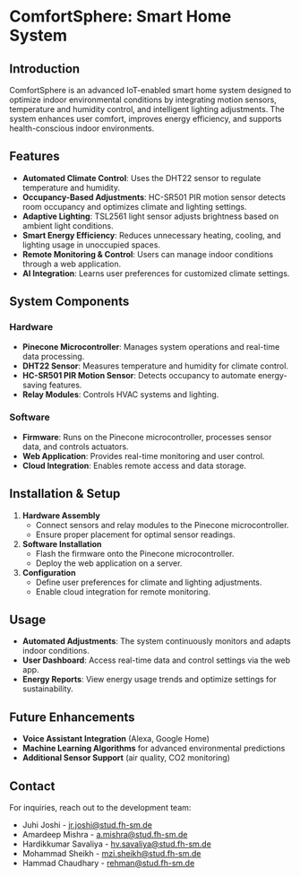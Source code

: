 # ComfortSphere: Smart Home System

## Introduction
ComfortSphere is an advanced IoT-enabled smart home system designed to optimize indoor environmental conditions by integrating motion sensors, temperature and humidity control, and intelligent lighting adjustments. The system enhances user comfort, improves energy efficiency, and supports health-conscious indoor environments.

## Features
- **Automated Climate Control**: Uses the DHT22 sensor to regulate temperature and humidity.
- **Occupancy-Based Adjustments**: HC-SR501 PIR motion sensor detects room occupancy and optimizes climate and lighting settings.
- **Adaptive Lighting**: TSL2561 light sensor adjusts brightness based on ambient light conditions.
- **Smart Energy Efficiency**: Reduces unnecessary heating, cooling, and lighting usage in unoccupied spaces.
- **Remote Monitoring & Control**: Users can manage indoor conditions through a web application.
- **AI Integration**: Learns user preferences for customized climate settings.

## System Components
### Hardware
- **Pinecone Microcontroller**: Manages system operations and real-time data processing.
- **DHT22 Sensor**: Measures temperature and humidity for climate control.
- **HC-SR501 PIR Motion Sensor**: Detects occupancy to automate energy-saving features.
- **Relay Modules**: Controls HVAC systems and lighting.

### Software
- **Firmware**: Runs on the Pinecone microcontroller, processes sensor data, and controls actuators.
- **Web Application**: Provides real-time monitoring and user control.
- **Cloud Integration**: Enables remote access and data storage.

## Installation & Setup
1. **Hardware Assembly**
   - Connect sensors and relay modules to the Pinecone microcontroller.
   - Ensure proper placement for optimal sensor readings.
2. **Software Installation**
   - Flash the firmware onto the Pinecone microcontroller.
   - Deploy the web application on a server.
3. **Configuration**
   - Define user preferences for climate and lighting adjustments.
   - Enable cloud integration for remote monitoring.

## Usage
- **Automated Adjustments**: The system continuously monitors and adapts indoor conditions.
- **User Dashboard**: Access real-time data and control settings via the web app.
- **Energy Reports**: View energy usage trends and optimize settings for sustainability.

## Future Enhancements
- **Voice Assistant Integration** (Alexa, Google Home)
- **Machine Learning Algorithms** for advanced environmental predictions
- **Additional Sensor Support** (air quality, CO2 monitoring)

## Contact
For inquiries, reach out to the development team:
- Juhi Joshi - jr.joshi@stud.fh-sm.de
- Amardeep Mishra - a.mishra@stud.fh-sm.de
- Hardikkumar Savaliya - hv.savaliya@stud.fh-sm.de
- Mohammad Sheikh - mzi.sheikh@stud.fh-sm.de
- Hammad Chaudhary - rehman@stud.fh-sm.de

